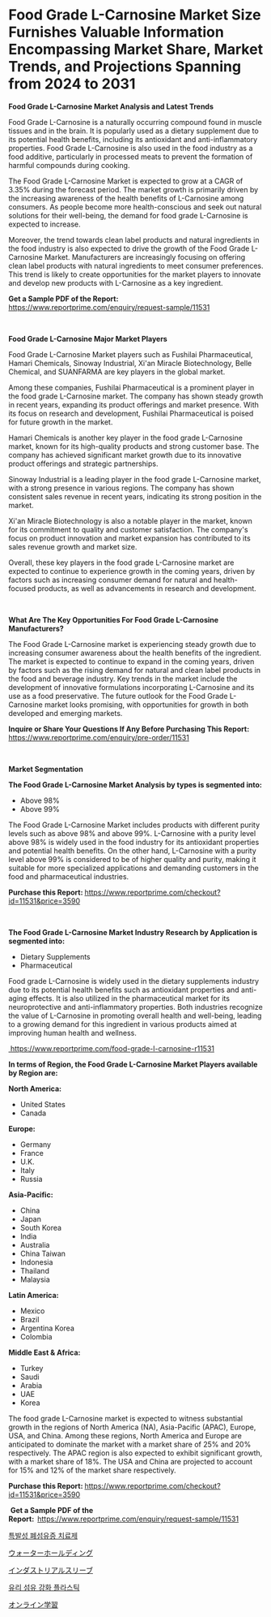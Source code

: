 <p><h1>Food Grade L-Carnosine Market Size Furnishes Valuable Information Encompassing Market Share, Market Trends, and Projections Spanning from 2024 to 2031</h1></p><p><strong>Food Grade L-Carnosine Market Analysis and Latest Trends</strong></p>
<p><p>Food Grade L-Carnosine is a naturally occurring compound found in muscle tissues and in the brain. It is popularly used as a dietary supplement due to its potential health benefits, including its antioxidant and anti-inflammatory properties. Food Grade L-Carnosine is also used in the food industry as a food additive, particularly in processed meats to prevent the formation of harmful compounds during cooking.</p><p>The Food Grade L-Carnosine Market is expected to grow at a CAGR of 3.35% during the forecast period. The market growth is primarily driven by the increasing awareness of the health benefits of L-Carnosine among consumers. As people become more health-conscious and seek out natural solutions for their well-being, the demand for food grade L-Carnosine is expected to increase.</p><p>Moreover, the trend towards clean label products and natural ingredients in the food industry is also expected to drive the growth of the Food Grade L-Carnosine Market. Manufacturers are increasingly focusing on offering clean label products with natural ingredients to meet consumer preferences. This trend is likely to create opportunities for the market players to innovate and develop new products with L-Carnosine as a key ingredient.</p></p>
<p><strong>Get a Sample PDF of the Report:&nbsp;</strong> <a href="https://www.reportprime.com/enquiry/request-sample/11531">https://www.reportprime.com/enquiry/request-sample/11531</a></p>
<p>&nbsp;</p>
<p><strong>Food Grade L-Carnosine Major Market Players</strong></p>
<p><p>Food Grade L-Carnosine Market players such as Fushilai Pharmaceutical, Hamari Chemicals, Sinoway Industrial, Xi'an Miracle Biotechnology, Belle Chemical, and SUANFARMA are key players in the global market. </p><p>Among these companies, Fushilai Pharmaceutical is a prominent player in the food grade L-Carnosine market. The company has shown steady growth in recent years, expanding its product offerings and market presence. With its focus on research and development, Fushilai Pharmaceutical is poised for future growth in the market.</p><p>Hamari Chemicals is another key player in the food grade L-Carnosine market, known for its high-quality products and strong customer base. The company has achieved significant market growth due to its innovative product offerings and strategic partnerships.</p><p>Sinoway Industrial is a leading player in the food grade L-Carnosine market, with a strong presence in various regions. The company has shown consistent sales revenue in recent years, indicating its strong position in the market.</p><p>Xi'an Miracle Biotechnology is also a notable player in the market, known for its commitment to quality and customer satisfaction. The company's focus on product innovation and market expansion has contributed to its sales revenue growth and market size.</p><p>Overall, these key players in the food grade L-Carnosine market are expected to continue to experience growth in the coming years, driven by factors such as increasing consumer demand for natural and health-focused products, as well as advancements in research and development.</p></p>
<p>&nbsp;</p>
<p><strong>What Are The Key Opportunities For Food Grade L-Carnosine Manufacturers?</strong></p>
<p><p>The Food Grade L-Carnosine market is experiencing steady growth due to increasing consumer awareness about the health benefits of the ingredient. The market is expected to continue to expand in the coming years, driven by factors such as the rising demand for natural and clean label products in the food and beverage industry. Key trends in the market include the development of innovative formulations incorporating L-Carnosine and its use as a food preservative. The future outlook for the Food Grade L-Carnosine market looks promising, with opportunities for growth in both developed and emerging markets.</p></p>
<p><strong>Inquire or Share Your Questions If Any Before Purchasing This Report:</strong> <a href="https://www.reportprime.com/enquiry/pre-order/11531">https://www.reportprime.com/enquiry/pre-order/11531</a></p>
<p>&nbsp;</p>
<p><strong>Market Segmentation</strong></p>
<p><strong>The Food Grade L-Carnosine Market Analysis by types is segmented into:</strong></p>
<p><ul><li>Above 98%</li><li>Above 99%</li></ul></p>
<p><p>The Food Grade L-Carnosine Market includes products with different purity levels such as above 98% and above 99%. L-Carnosine with a purity level above 98% is widely used in the food industry for its antioxidant properties and potential health benefits. On the other hand, L-Carnosine with a purity level above 99% is considered to be of higher quality and purity, making it suitable for more specialized applications and demanding customers in the food and pharmaceutical industries.</p></p>
<p><strong>Purchase this Report:&nbsp;</strong><a href="https://www.reportprime.com/checkout?id=11531&price=3590">https://www.reportprime.com/checkout?id=11531&price=3590</a></p>
<p>&nbsp;</p>
<p><strong>The Food Grade L-Carnosine Market Industry Research by Application is segmented into:</strong></p>
<p><ul><li>Dietary Supplements</li><li>Pharmaceutical</li></ul></p>
<p><p>Food grade L-Carnosine is widely used in the dietary supplements industry due to its potential health benefits such as antioxidant properties and anti-aging effects. It is also utilized in the pharmaceutical market for its neuroprotective and anti-inflammatory properties. Both industries recognize the value of L-Carnosine in promoting overall health and well-being, leading to a growing demand for this ingredient in various products aimed at improving human health and wellness.</p></p>
<p><a href="https://www.reportprime.com/food-grade-l-carnosine-r11531">&nbsp;https://www.reportprime.com/food-grade-l-carnosine-r11531</a></p>
<p><strong>In terms of Region, the Food Grade L-Carnosine Market Players available by Region are:</strong></p>
<p>
    <p> <strong> North America: </strong>
        <ul>
            <li>United States</li>
            <li>Canada</li>
        </ul>
        </p> 
    <p> <strong> Europe: </strong>
        <ul>
            <li>Germany</li>
            <li>France</li>
            <li>U.K.</li>
            <li>Italy</li>
            <li>Russia</li>
        </ul>
        </p> 
    <p> <strong> Asia-Pacific: </strong>
        <ul>
            <li>China</li>
            <li>Japan</li>
            <li>South Korea</li>
            <li>India</li>
            <li>Australia</li>
            <li>China Taiwan</li>
            <li>Indonesia</li>
            <li>Thailand</li>
            <li>Malaysia</li>
        </ul>
        </p> 
    <p> <strong> Latin America: </strong>
        <ul>
            <li>Mexico</li>
            <li>Brazil</li>
            <li>Argentina Korea</li>
            <li>Colombia</li>
        </ul>
        </p> 
    <p> <strong> Middle East & Africa: </strong>
        <ul>
            <li>Turkey</li>
            <li>Saudi</li>
            <li>Arabia</li>
            <li>UAE</li>
            <li>Korea</li>
        </ul>
    </p>
    </p>
<p><p>The food grade L-Carnosine market is expected to witness substantial growth in the regions of North America (NA), Asia-Pacific (APAC), Europe, USA, and China. Among these regions, North America and Europe are anticipated to dominate the market with a market share of 25% and 20% respectively. The APAC region is also expected to exhibit significant growth, with a market share of 18%. The USA and China are projected to account for 15% and 12% of the market share respectively.</p></p>
<p><strong>Purchase this Report: </strong><a href="https://www.reportprime.com/checkout?id=11531&price=3590">https://www.reportprime.com/checkout?id=11531&price=3590</a></p>
<p>&nbsp;<strong>Get a Sample PDF of the Report:&nbsp;&nbsp;</strong><a href="https://www.reportprime.com/enquiry/request-sample/11531">https://www.reportprime.com/enquiry/request-sample/11531</a></p>
<p><strong></strong></p>
<p><p><a href="https://medium.com/@bobbyreitenberg879562023/%ED%8A%B9%EB%B0%9C%EC%84%B1-%ED%8F%90%EC%84%AC%EC%9C%A0%EC%A6%9D-%EC%9D%98%EC%95%BD%ED%92%88-%EC%8B%9C%EC%9E%A5-%EC%9C%A0%ED%98%95-%EC%9D%91%EC%9A%A9-%EB%B0%8F-%EC%A7%80%EB%A6%AC%EC%97%90-%EB%94%B0%EB%A5%B8-%ED%8F%AC%EA%B4%84%EC%A0%81%EC%9D%B8-%ED%8F%89%EA%B0%80-a1740872f28f">특발성 폐섬유증 치료제</a></p><p><a href="https://medium.com/@stephengrant2015/%E6%B0%B4%E3%82%92%E4%BF%9D%E6%8C%81%E3%81%99%E3%82%8B%E5%B8%82%E5%A0%B4-%E5%B8%82%E5%A0%B4%E3%82%B7%E3%82%A7%E3%82%A2-%E5%B8%82%E5%A0%B4%E3%83%88%E3%83%AC%E3%83%B3%E3%83%89-%E5%B0%86%E6%9D%A5%E3%81%AE%E6%88%90%E9%95%B7%E3%82%92%E6%8E%A2%E3%82%8B-2fc31b2b9fed">ウォーターホールディング</a></p><p><a href="https://github.com/CloydAbbott2023/Market-Research-Report-List-1/blob/main/812297826068.md">インダストリアルスリーブ</a></p><p><a href="https://medium.com/@cordiehyatt1/%EC%9C%A0%EB%A6%AC%EC%84%AC%EC%9C%A0-%EA%B0%95%ED%99%94-%ED%94%8C%EB%9D%BC%EC%8A%A4%ED%8B%B1-%EC%8B%9C%EC%9E%A5-%EB%B3%B4%EA%B3%A0%EC%84%9C%EB%8A%94-%EC%9D%B4-%EC%8B%9C%EC%9E%A5%EC%9D%98-%EC%B5%9C%EC%8B%A0-%ED%8A%B8%EB%A0%8C%EB%93%9C%EC%99%80-%EC%84%B1%EC%9E%A5-%EA%B8%B0%ED%9A%8C%EB%A5%BC-%EB%B3%B4%EC%97%AC%EC%A4%8D%EB%8B%88%EB%8B%A4-3bbe0912416f">유리 섬유 강화 플라스틱</a></p><p><a href="https://medium.com/@awicka/%E3%82%AA%E3%83%B3%E3%83%A9%E3%82%A4%E3%83%B3%E5%AD%A6%E7%BF%92%E5%B8%82%E5%A0%B4-%E5%B8%82%E5%A0%B4%E3%82%B7%E3%82%A7%E3%82%A2-%E5%B8%82%E5%A0%B4%E5%8B%95%E5%90%91-%E3%81%9D%E3%81%97%E3%81%A6%E5%B0%86%E6%9D%A5%E3%81%AE%E6%88%90%E9%95%B7%E3%82%92%E6%8E%A2%E3%82%8B-f9fc3cc8e47a">オンライン学習</a></p></p>
